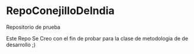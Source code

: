 # RepoConejilloDeIndia
Repositorio de prueba


Este Repo Se Creo con el fin de probar para la clase de metodologia de de desarrollo ;)
